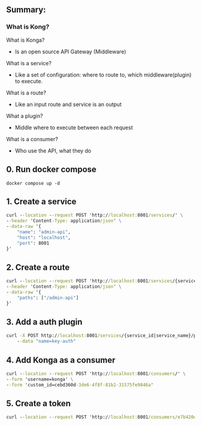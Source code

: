 ## Summary:
### What is Kong?

What is Konga?
- Is an open source API Gateway (Middleware)

What is a service?
- Like a set of configuration: where to route to, which middleware(plugin) to execute.

What is a route?
- Like an input route and service is an output

What a plugin?
- Middle where to execute between each request

What is a consumer?
- Who use the API, what they do

## 0. Run docker compose

```
docker compose up -d
```
## 1. Create a service

```cmd
curl --location --request POST 'http://localhost:8001/services/' \
--header 'Content-Type: application/json' \
--data-raw '{
    "name": "admin-api",
    "host": "localhost",
    "port": 8001
}'
```

## 2. Create a route

```cmd
curl --location --request POST 'http://localhost:8001/services/{service_id|service_name}/routes' \
--header 'Content-Type: application/json' \
--data-raw '{
    "paths": ["/admin-api"]
}'
```

## 3. Add a auth plugin

```cmd
curl -X POST http://localhost:8001/services/{service_id|service_name}/plugins \
    --data "name=key-auth" 
```

## 4. Add Konga as a consumer

```cmd
curl --location --request POST 'http://localhost:8001/consumers/' \
--form 'username=konga' \
--form 'custom_id=cebd360d-3de6-4f8f-81b2-31575fe9846a'
```

## 5. Create a token 

```cmd
curl --location --request POST 'http://localhost:8001/consumers/e7b420e2-f200-40d0-9d1a-a0df359da56e/key-auth'
```